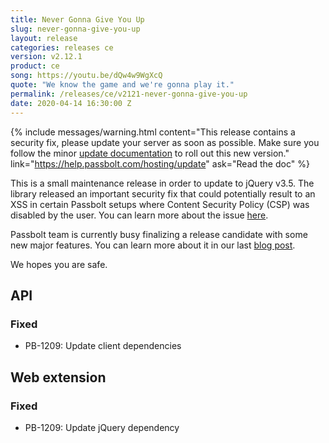 ```yaml
---
title: Never Gonna Give You Up
slug: never-gonna-give-you-up
layout: release
categories: releases ce
version: v2.12.1 
product: ce
song: https://youtu.be/dQw4w9WgXcQ
quote: "We know the game and we're gonna play it."
permalink: /releases/ce/v2121-never-gonna-give-you-up
date: 2020-04-14 16:30:00 Z
---
```


{% include messages/warning.html
    content="This release contains a security fix, please update your server as soon as possible. Make sure you follow 
    the minor [update documentation](https://help.passbolt.com/hosting/update) to roll out this new version."
    link="https://help.passbolt.com/hosting/update"
    ask="Read the doc"
%}
<br>

This is a small maintenance release in order to update to jQuery v3.5. The library released an important security fix 
that could potentially result to an XSS in certain Passbolt setups where Content Security Policy (CSP) was disabled by 
the user. You can learn more about the issue  [here](https://blog.jquery.com/2020/04/10/jquery-3-5-0-released/).

Passbolt team is currently busy finalizing a release candidate with some new major features. You can learn more about 
it in our last [blog post](https://www.passbolt.com/blog).

We hopes you are safe.

## API

### Fixed
- PB-1209: Update client dependencies

## Web extension

### Fixed
- PB-1209: Update jQuery dependency
